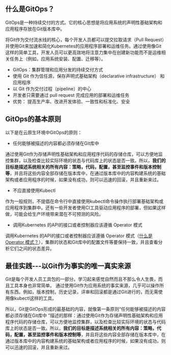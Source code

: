 ## 什么是GitOps？

GitOps是一种持续交付的方式。它的核心思想是将应用系统的声明性基础架构和应用程序存放在Git版本库中。

将Git作为交付流水线的核心，每个开发人员都可以提交拉取请求（Pull Request）并使用Gi​​t来加速和简化Kubernetes的应用程序部署和运维任务。通过使用像Git这样的简单工具，开发人员可以更高效地将注意力集中在创建新功能而不是运维相关任务上（例如，应用系统安装、配置、迁移等）。

* GitOps：集群管理和应用分发的持续交付方式
* 使用 Git 作为信任源，保存声明式基础架构（declarative infrastructure）
  和应用程序
* 以 Git 作为交付过程（pipeline）的中心
* 开发者只需要通过 pull request 完成应用的部署和运维任务
* 优势：
   提高生产率、改进开发体验、一致性和标准化、安全

## GitOps的基本原则

以下是在云原生环境中GitOps的原则：

* 任何能够被描述的内容都必须存储在Git库中

通过使用Git作为存储声明性基础架构和应用程序代码的存储仓库，可以方便地监控集群，以及检查比较实际环境的状态与代码库上的状态是否一致。所以，**我们的目标是描述系统相关的所有内容：策略，代码，配置，甚至监控事件和版本控制等**，并且将这些内容全部存储在版本库中，在通过版本库中的内容构建系统的基础架构或者应用程序的时候，如果没有成功，则可以迅速的回滚，并且重新来过。

* 不应直接使用Kubectl

作为一般规则，不提倡在命令行中直接使用kubectl命令操作执行部署基础架构或应用程序到集群中。还有一些开发者使用CI工具驱动应用程序的部署，但如果这样做，可能会给生产环境带来潜在不可预测的风险。

* 调用Kubernetes 的API的接口或者控制器应该遵循 Operator 模式

调用Kubernetes 的API的接口或者控制器应该遵循 Operator 模式（[什么是Operator 模式？](https://link.zhihu.com/?target=https%3A//coreos.com/blog/introducing-operators.html)），集群的状态和Git库中的配置文件等要保持一致，并且查看分析它们之间的状态差异。

## 最佳实践---以Git作为事实的唯一真实来源

Git是每个开发人员工具包的一部分。学习起来感觉自然而且不那么令人生畏，而且工具本身也非常简单。 通过使用Git作为应用系统的事实来源，几乎可以操作所有东西。例如，版本控制，历史记录，评审和回滚都是通过Git进行的，而无需使用像kubectl这样的工具。

所以，Git是GitOps形成的最基础的内容，就像第一条原则“任何能够被描述的内容都必须存储在Git库中 ”描述的那样：通过使用Git作为存储声明性基础架构和应用程序代码的存储仓库，可以方便地监控集群，以及检查比较实际环境的状态与代码库上的状态是否一致。所以，**我们的目标是描述系统相关的所有内容：策略，代码，配置，甚至监控事件和版本控制等**，并且将这些内容全部存储在版本库中，在通过版本库中的内容构建系统的基础架构或者应用程序的时候，如果没有成功，则可以迅速的回滚，并且重新来过。





